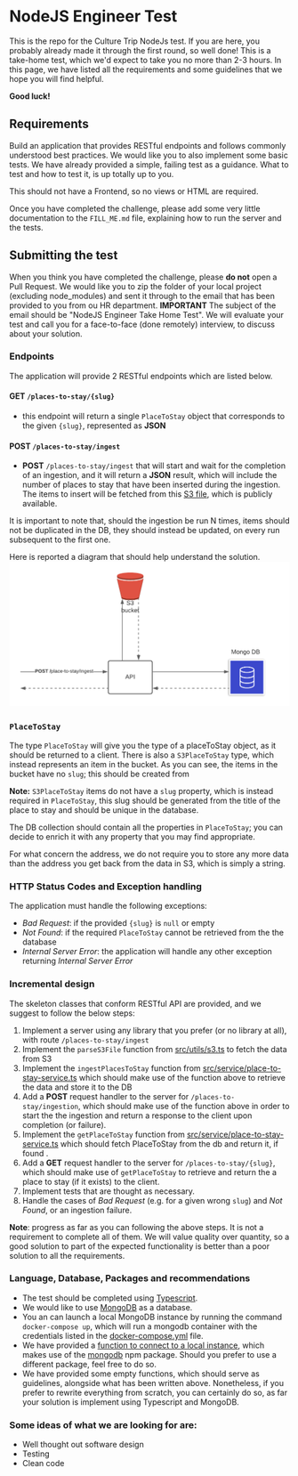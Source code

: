 # NodeJS Engineer Test

This is the repo for the Culture Trip NodeJs test. If you are here, you probably already made it through the first round, so well done! This is a take-home test, which we'd expect to take you no more than 2-3 hours. In this page, we have listed all the requirements and some guidelines that we hope you will find helpful.

**Good luck!**
## Requirements
Build an application that provides RESTful endpoints and follows commonly understood best practices.
We would like you to also implement some basic tests. We have already provided a simple, failing test as a guidance. What to test and how to 
test it, is up totally up to you.

This should not have a Frontend, so no views or HTML are required.

Once you have completed the challenge, please add some very little documentation to the `FILL_ME.md` file, explaining how to run the server and the tests.

## Submitting the test
When you think you have completed the challenge, please **do not** open a Pull Request. We would like you to zip the folder of your local project (excluding node_modules) and sent it through to the email that has been provided to you from ou HR department.
**IMPORTANT** The subject of the email should be "NodeJS Engineer Take Home Test".
We will evaluate your test and call you for a face-to-face (done remotely) interview, to discuss about your solution.

### Endpoints

The application will provide 2 RESTful endpoints which are listed below.

#### **GET** `/places-to-stay/{slug}`

- this endpoint will return a single `PlaceToStay` object that corresponds to the given `{slug}`, represented as **JSON**

#### **POST** `/places-to-stay/ingest`

- **POST** `/places-to-stay/ingest` that will start and wait for the completion of an ingestion, and it will return a **JSON** result, which will include the number of places to stay that have been inserted during the ingestion. The items to insert will be fetched from this [S3 file](https://node-js-challenge-artifacts.s3.amazonaws.com/places-to-stay.json), which is publicly available. 

It is important to note that, should the ingestion be run N times, items should not be duplicated in the DB, they should instead be updated, on every run subsequent to the first one.

Here is reported a diagram that should help understand the solution.
![](./resources/ingestion-diagram.png)


### `PlaceToStay`

The type `PlaceToStay` will give you the type of a placeToStay object, as it should be returned to a client. There is also a `S3PlaceToStay` type, which instead represents an item in the bucket. As you can see, the items in the bucket have no `slug`; this should be created from 

**Note:** `S3PlaceToStay` items do not have a `slug` property, which is instead required in `PlaceToStay`, this slug should be generated from the title of the place to stay and should be unique in the database.

The DB collection should contain all the properties in `PlaceToStay`; you can decide to enrich it with any property that you may find appropriate.

For what concern the address, we do not require you to store any more data than the address you get back from the data in S3, which is simply a string.

### HTTP Status Codes and Exception handling

The application must handle the following exceptions:

- _Bad Request_: if the provided `{slug}` is `null` or empty
- _Not Found_: if the required `PlaceToStay` cannot be retrieved from the the database
- _Internal Server Error_: the application will handle any other exception returning _Internal Server Error_

### Incremental design

The skeleton classes that conform RESTful API are provided, and we suggest to follow the below steps:

1. Implement a server using any library that you prefer (or no library at all), with route `/places-to-stay/ingest`
2. Implement the `parseS3File` function from [src/utils/s3.ts](/src/utils/s3.ts) to fetch the data from S3
3. Implement the `ingestPlacesToStay` function from [src/service/place-to-stay-service.ts](/src/service/places-to-stay-service.ts) which should make use of the function above to retrieve the data and store it to the DB
4. Add a **POST** request handler to the server for `/places-to-stay/ingestion`, which should make use of the function above in order to start the the ingestion and return a response to the client upon completion (or failure).
5. Implement the `getPlaceToStay` function from [src/service/place-to-stay-service.ts](/src/service/places-to-stay-service.ts) which should fetch PlaceToStay from the db and return it, if found .
6. Add a **GET** request handler to the server for `/places-to-stay/{slug}`, which should make use of `getPlaceToStay` to retrieve and return the a place to stay (if it exists) to the client.
7. Implement tests that are thought as necessary.
8. Handle the cases of _Bad Request_ (e.g. for a given wrong `slug`) and _Not Found_, or an ingestion failure.

**Note**: progress as far as you can following the above steps. It is not a requirement to complete all of them. We will value quality over quantity, so a good solution to part of the expected functionality is better than a poor solution to all the requirements.

### Language, Database, Packages and recommendations

- The test should be completed using [Typescript](https://www.typescriptlang.org/).
- We would like to use [MongoDB](https://www.mongodb.com/) as a database.
- You an can launch a local MongoDB instance by running the command `docker-compose up`, which will run a mongodb container with the credentials listed in the [docker-compose.yml](/docker-compose.yml) file.
- We have provided a [function to connect to a local instance](/src/db/get-client-db.ts), which makes use of the [mongodb](https://www.npmjs.com/package/mongodb) npm package. Should you prefer to use a different package, feel free to do so.
- We have provided some empty functions, which should serve as guidelines, alongside what has been written above. Nonetheless, if you prefer to rewrite everything from scratch, you can certainly do so, as far your solution is implement using Typescript and MongoDB.

### Some ideas of what we are looking for are:

- Well thought out software design
- Testing
- Clean code
